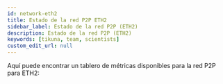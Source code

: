 ```yaml
---
id: network-eth2
title: Estado de la red P2P ETH2
sidebar_label: Estado de la red P2P (ETH2)
description: Estado de la red P2P (ETH2)
keywords: [tikuna, team, scientists]
custom_edit_url: null
---
```


Aquí puede encontrar un tablero de métricas disponibles para la red P2P para ETH2:

<a href="https://dash.tikuna.io/public-dashboards/d7322b0297754a82bdff153e74c5d2c0?orgId=0">
<div className="buttonSpanishDashboard"></div>
</a>